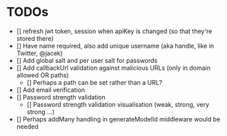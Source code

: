 # TODOs

 - [] refresh jwt token, session when apiKey is changed (so that they're stored there)
 - [] Have name required, also add unique username (aka handle, like in Twitter, @jacek)
 - [] Add global salt and per user salt for passwords
 - [] Add callbackUrl validation against malicious URLs (only in domain allowed OR paths)
   - [] Perhaps a path can be set rather than a URL?
 - [] Add email verification
 - [] Password strength validation
   - [] Password strength validation visualisation (weak, strong, very strong ...)
 - [] Perhaps addMany handling in generateModelId middleware would be needed
